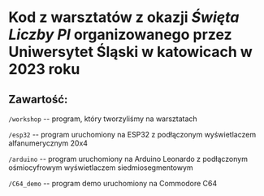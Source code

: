 # Kod z warsztatów z okazji _Święta Liczby PI_ organizowanego przez Uniwersytet Śląski w katowicach w 2023 roku

## Zawartość:

`/workshop` -- program, który tworzyliśmy na warsztatach

`/esp32` -- program uruchomiony na ESP32 z podłączonym wyświetlaczem alfanumerycznym 20x4

`/arduino` -- program uruchomiony na Arduino Leonardo z podłączonym ośmiocyfrowym wyświetlaczem siedmiosegmentowym

`/C64_demo` -- program demo uruchomiony na Commodore C64 